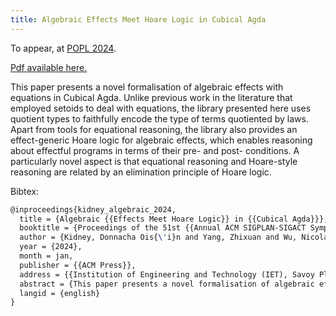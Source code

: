 ```yaml
---
title: Algebraic Effects Meet Hoare Logic in Cubical Agda
---
```


To appear, at [POPL 2024](https://popl24.sigplan.org).

[Pdf available here.](pdfs/algebraic-free-monads.pdf)


This paper presents a novel formalisation of algebraic effects with equations in
Cubical Agda. Unlike previous work in the literature that employed setoids to
deal with equations, the library presented here uses quotient types to
faithfully encode the type of terms quotiented by laws. Apart from tools for
equational reasoning, the library also provides an effect-generic Hoare logic
for algebraic effects, which enables reasoning about effectful programs in terms
of their pre- and post- conditions. A particularly novel aspect is that
equational reasoning and Hoare-style reasoning are related by an elimination
principle of Hoare logic.


Bibtex:

```tex
@inproceedings{kidney_algebraic_2024,
  title = {Algebraic {{Effects Meet Hoare Logic}} in {{Cubical Agda}}},
  booktitle = {Proceedings of the 51st {{Annual ACM SIGPLAN-SIGACT Symposium}} on {{Principles}} of {{Programming Languages}} - {{POPL}} 2024},
  author = {Kidney, Donnacha Ois{\'i}n and Yang, Zhixuan and Wu, Nicolas},
  year = {2024},
  month = jan,
  publisher = {{ACM Press}},
  address = {{Institution of Engineering and Technology (IET), Savoy Place, London}},
  abstract = {This paper presents a novel formalisation of algebraic effects with equations in Cubical Agda. Unlike previous work in the literature that employed setoids to deal with equations, the library presented here uses quotient types to faithfully encode the type of terms quotiented by laws. Apart from tools for equational reasoning, the library also provides an effect-generic Hoare logic for algebraic effects, which enables reasoning about effectful programs in terms of their pre- and post- conditions. A particularly novel aspect is that equational reasoning and Hoare-style reasoning are related by an elimination principle of Hoare logic.},
  langid = {english}
}
```
